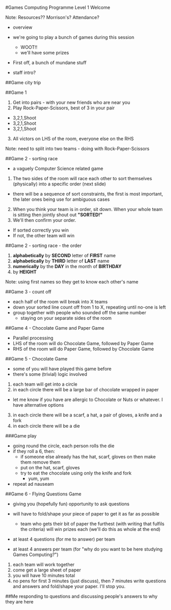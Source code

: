 #Games Computing Programme Level 1 Welcome

Note: Resources?? Morrison's? Attendance?

- overview
- we're going to play a bunch of games during this session
  - WOOT!!
  - we'll have some prizes


- First off, a bunch of mundane stuff
- staff intro?



##Game city trip



##Game 1

1. Get into pairs - with your new friends who are near you
2. Play Rock-Paper-Scissors, best of 3 in your pair
  - 3,2,1,Shoot
  - 3,2,1,Shoot
  - 3,2,1,Shoot
3. All victors on LHS of the room, everyone else on the RHS

Note: need to split into two teams - doing with Rock-Paper-Scissors



##Game 2 - sorting race

- a vaguely Computer Science related game

1. The two sides of the room will race each other to sort themselves (physically) into a specific order (next slide)
  - there will be a sequence of sort constraints, the first is most important, the later ones being use for ambiguous cases
2. When you think your team is in order, sit down. When your whole team is sitting then jointly shout out **"SORTED!"**
3. We'll then confirm your order.
  - If sorted correctly you win
  - If not, the other team will win



##Game 2 - sorting race - the order

1. **alphabetically** by **SECOND** letter of **FIRST** name
2. **alphabetically** by **THIRD** letter of **LAST** name
3. **numerically** by the **DAY** in the month of **BIRTHDAY**
4. by **HEIGHT**

Note: using first names so they get to know each other's name



##Game 3 - count off

- each half of the room will break into X teams
- down your sorted line count off from 1 to X, repeating until no-one is left
- group together with people who sounded off the same number
  - staying on your separate sides of the room



##Game 4 - Chocolate Game and Paper Game

- Parallel processing
- LHS of the room will do Chocolate Game, followed by Paper Game
- RHS of the room will do Paper Game, followed by Chocolate Game



##Game 5 - Chocolate Game

- some of you will have played this game before
- there's some (trivial) logic involved

1. each team will get into a circle
2. in each circle there will be a large bar of chocolate wrapped in paper
  - let me know if you have are allergic to Chocolate or Nuts or whatever. I have alternative options
3. in each circle there will be a scarf, a hat, a pair of gloves, a knife and a fork
4. in each circle there will be a die

###Game play

- going round the circle, each person rolls the die
- if they roll a 6, then:
  - if someone else already has the hat, scarf, gloves on then make them remove them
  - put on the hat, scarf, gloves
  - try to eat the chocolate using only the knife and fork
    - yum, yum
- repeat ad nauseam



##Game 6 - Flying Questions Game

- giving you (hopefully fun) opportunity to ask questions

- will have to fold/shape your piece of paper to get it as far as possible
  - team who gets their bit of paper the furthest (with writing that fulfils the criteria) will win prizes each (we'll do this as whole at the end)

- at least 4 questions (for me to answer) per team
- at least 4 answers per team (for "why do you want to be here studying Games Computing?")

1. each team will work together
2. come get a large sheet of paper
3. you will have 10 minutes total
4. no pens for first 3 minutes (just discuss), then 7 minutes write questions and answers and fold/shape your paper. I'll stop you.




##Me responding to questions and discussing people's answers to why they are here

